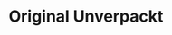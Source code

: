 ---
title: Original Unverpackt
url: 'https://original-unverpackt.de/'
categories:
  - a1a4ac88-627d-4bc7-a5b5-d3dcdc10cc43
tags:
  - zero-waste
countries:
  - de
description: >-
  Zero packaging supermarket in Berlin. _Original Unverpackt hat sich als erster
  Supermarkt weltweit dem Zero-Waste-Lifestyle gewidmet._
image: null
blueprint: action

---